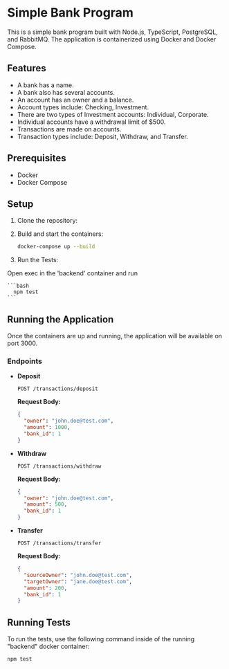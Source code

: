 # Simple Bank Program

This is a simple bank program built with Node.js, TypeScript, PostgreSQL, and RabbitMQ. The application is containerized using Docker and Docker Compose.

## Features

- A bank has a name.
- A bank also has several accounts.
- An account has an owner and a balance.
- Account types include: Checking, Investment.
- There are two types of Investment accounts: Individual, Corporate.
- Individual accounts have a withdrawal limit of $500.
- Transactions are made on accounts.
- Transaction types include: Deposit, Withdraw, and Transfer.

## Prerequisites

- Docker
- Docker Compose

## Setup

1. Clone the repository:
2. Build and start the containers:

    ```bash
    docker-compose up --build
    ```

3. Run the Tests:

Open exec in the 'backend' container and run
    
    ```bash
      npm test
    ```

## Running the Application

Once the containers are up and running, the application will be available on port 3000.

### Endpoints

- **Deposit**

    ```http
    POST /transactions/deposit
    ```

    **Request Body:**

    ```json
    {
      "owner": "john.doe@test.com",
      "amount": 1000,
      "bank_id": 1
    }
    ```

- **Withdraw**

    ```http
    POST /transactions/withdraw
    ```

    **Request Body:**

    ```json
    {
      "owner": "john.doe@test.com",
      "amount": 500,
      "bank_id": 1
    }
    ```

- **Transfer**

    ```http
    POST /transactions/transfer
    ```

    **Request Body:**

    ```json
    {
      "sourceOwner": "john.doe@test.com",
      "targetOwner": "jane.doe@test.com",
      "amount": 200,
      "bank_id": 1
    }
    ```

## Running Tests

To run the tests, use the following command inside of the running "backend" docker container:

```bash
npm test
